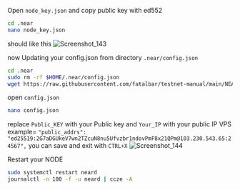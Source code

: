 Open `node_key.json` and copy public key with ed552
```bash
cd .near
nano node_key.json
```
should like this
![Screenshot_143](https://user-images.githubusercontent.com/81378817/184268472-7bf3c02d-6cc8-4e50-9963-96071db231ae.jpg)


now Updating your config.json from directory `.near/config.json`

```bash
cd .near
sudo rm -rf $HOME/.near/config.json
wget https://raw.githubusercontent.com/fatalbar/testnet-manual/main/NEAR/config.json
```
open `config.json` 

```bash
nano config.json
```
replace `Public_KEY` with your Public key and `Your_IP` with your public IP VPS example= `"public_addrs": "ed25519:2G7aDGUkeV7wn2TZcuN8nu5Ufvzbr1ndovPmF8x21QPm@103.230.543.65:24567",` you can save and exit with `CTRL+X` 
![Screenshot_144](https://user-images.githubusercontent.com/81378817/184268748-03a81e0a-9afe-47db-a62c-aeabbde6b763.jpg)

Restart your NODE
```bash
sudo systemctl restart neard
journalctl -n 100 -f -u neard | ccze -A
```






